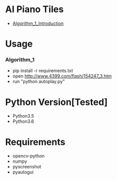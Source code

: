 # AI Piano Tiles
- [Algorithm_1_Introduction](https://mp.weixin.qq.com/s/FxC-enNRkZW4l4INmj5XkA)

# Usage
### Algorithm_1
- pip install -r requirements.txt
- open http://www.4399.com/flash/154247_3.htm
- run "python autoplay.py"

# Python Version[Tested]
- Python3.5
- Python3.6

# Requirements
- opencv-python
- numpy
- pyscreenshot
- pyautogui